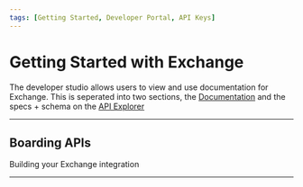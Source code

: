 ```yaml
---
tags: [Getting Started, Developer Portal, API Keys]
---
```


# Getting Started with Exchange

The developer studio allows users to view and use documentation for Exchange. This is seperated into two sections, the [Documentation](?path=/docs/introduction/exchange-intro.md) and the specs + schema on the [API Explorer](../api/?type=post&path=/boarding/add_application)

---

## Boarding APIs

Building your Exchange integration

<!-- type: row -->

<!-- type: card
title: Add Application
description: Adds a merchant, and a subgroup. Offerings can be retrieved with the offering APIs, and settings can be used for funding/billing settings when not using defaults. Returns identifiers Application reference, and internal MID. Application data will typically be the legal entity for the business.
link: ../api/?type=post&path=/boarding/add_application
-->

<!-- type: card
title: Add Outlet 
description: Adds an outlet to the parent mid and reference. Parent MID should be the internal_mid of the subgroup returned in add application or add subgroup, with reference that is also returned. Outlet will typically be the data of the trading location, and multiple outlets can be added for submission if they share the same 'Merchant' level data (ie. under the same legal entity + info)
link: ../api/?type=post&path=/boarding/outlet/add
-->

<!-- type: card
title: Submit Application
description: Submits an application to its next step in the workflow.
link: ../api/?type=post&path=/boarding//application
-->

<!-- type: row-end -->

---
